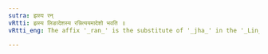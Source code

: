 ```yaml
---
sutra: झस्य रन्
vRtti: झस्य लिङादेशस्य रन्नित्ययमादेशो भवति ॥
vRtti_eng: The affix '_ran_' is the substitute of '_jha_' in the '_Lin_' (Potential and Benedictive).

---
```

